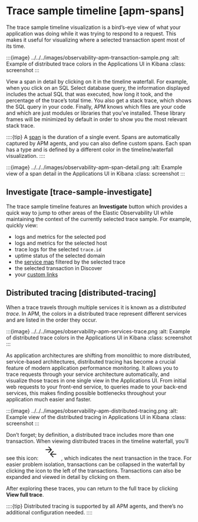 # Trace sample timeline [apm-spans]

The trace sample timeline visualization is a bird’s-eye view of what your application was doing while it was trying to respond to a request. This makes it useful for visualizing where a selected transaction spent most of its time.

:::{image} ../../../images/observability-apm-transaction-sample.png
:alt: Example of distributed trace colors in the Applications UI in Kibana
:class: screenshot
:::

View a span in detail by clicking on it in the timeline waterfall. For example, when you click on an SQL Select database query, the information displayed includes the actual SQL that was executed, how long it took, and the percentage of the trace’s total time. You also get a stack trace, which shows the SQL query in your code. Finally, APM knows which files are your code and which are just modules or libraries that you’ve installed. These library frames will be minimized by default in order to show you the most relevant stack trace.

::::{tip}
A [span](/solutions/observability/apps/spans.md) is the duration of a single event. Spans are automatically captured by APM agents, and you can also define custom spans. Each span has a type and is defined by a different color in the timeline/waterfall visualization.
::::


:::{image} ../../../images/observability-apm-span-detail.png
:alt: Example view of a span detail in the Applications UI in Kibana
:class: screenshot
:::


## Investigate [trace-sample-investigate]

The trace sample timeline features an **Investigate** button which provides a quick way to jump to other areas of the Elastic Observability UI while maintaining the context of the currently selected trace sample. For example, quickly view:

* logs and metrics for the selected pod
* logs and metrics for the selected host
* trace logs for the selected `trace.id`
* uptime status of the selected domain
* the [service map](../../../solutions/observability/apps/service-map.md) filtered by the selected trace
* the selected transaction in Discover
* your [custom links](../../../solutions/observability/apps/create-custom-links.md)


## Distributed tracing [distributed-tracing]

When a trace travels through multiple services it is known as a *distributed trace*. In APM, the colors in a distributed trace represent different services and are listed in the order they occur.

:::{image} ../../../images/observability-apm-services-trace.png
:alt: Example of distributed trace colors in the Applications UI in Kibana
:class: screenshot
:::

As application architectures are shifting from monolithic to more distributed, service-based architectures, distributed tracing has become a crucial feature of modern application performance monitoring. It allows you to trace requests through your service architecture automatically, and visualize those traces in one single view in the Applications UI. From initial web requests to your front-end service, to queries made to your back-end services, this makes finding possible bottlenecks throughout your application much easier and faster.

:::{image} ../../../images/observability-apm-distributed-tracing.png
:alt: Example view of the distributed tracing in Applications UI in Kibana
:class: screenshot
:::

Don’t forget; by definition, a distributed trace includes more than one transaction. When viewing distributed traces in the timeline waterfall, you’ll see this icon: ![APM icon](../../../images/observability-transaction-icon.png ""), which indicates the next transaction in the trace. For easier problem isolation, transactions can be collapsed in the waterfall by clicking the icon to the left of the transactions. Transactions can also be expanded and viewed in detail by clicking on them.

After exploring these traces, you can return to the full trace by clicking **View full trace**.

::::{tip}
Distributed tracing is supported by all APM agents, and there’s no additional configuration needed.
::::
